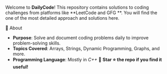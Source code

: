 Welcome to **DailyCode**! This repository contains solutions to coding challenges from platforms like **LeetCode and GFG **.
You will find the one of the most detailed approach and solutions here. 

📌 About
- **Purpose**: Solve and document coding problems daily to improve problem-solving skills.
- **Topics Covered**: Arrays, Strings, Dynamic Programming, Graphs, and more.
- **Programming Language**: Mostly in *C++*
📌 **Star ⭐ the repo if you find it useful!**

